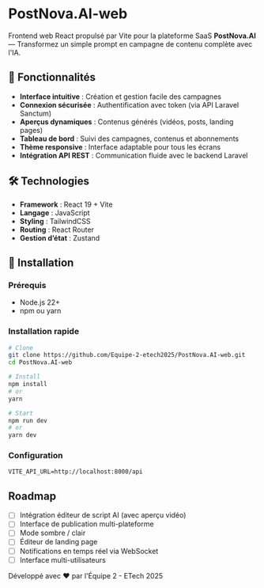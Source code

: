 # PostNova.AI-web

Frontend web React propulsé par Vite pour la plateforme SaaS **PostNova.AI** — Transformez un simple prompt en campagne de contenu complète avec l'IA.

## 🚀 Fonctionnalités

- **Interface intuitive** : Création et gestion facile des campagnes
- **Connexion sécurisée** : Authentification avec token (via API Laravel Sanctum)
- **Aperçus dynamiques** : Contenus générés (vidéos, posts, landing pages)
- **Tableau de bord** : Suivi des campagnes, contenus et abonnements
- **Thème responsive** : Interface adaptable pour tous les écrans
- **Intégration API REST** : Communication fluide avec le backend Laravel

## 🛠️ Technologies

- **Framework** : React 19 + Vite
- **Langage** : JavaScript
- **Styling** : TailwindCSS
- **Routing** : React Router
- **Gestion d’état** : Zustand


## 🚀 Installation

### Prérequis

- Node.js 22+
- npm ou yarn

### Installation rapide

```bash
# Clone
git clone https://github.com/Equipe-2-etech2025/PostNova.AI-web.git
cd PostNova.AI-web

# Install
npm install
# or
yarn

# Start
npm run dev
# or
yarn dev
```

### Configuration
```env
VITE_API_URL=http://localhost:8000/api
```

## Roadmap
- [ ] Intégration éditeur de script AI (avec aperçu vidéo)
- [ ] Interface de publication multi-plateforme
- [ ] Mode sombre / clair
- [ ] Éditeur de landing page
- [ ] Notifications en temps réel via WebSocket
- [ ] Interface multi-utilisateurs

Développé avec ❤️ par l'Équipe 2 - ETech 2025
